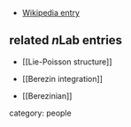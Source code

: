 

* [Wikipedia entry](http://en.wikipedia.org/wiki/Felix_Berezin)

## related $n$Lab entries

* [[Lie-Poisson structure]]

* [[Berezin integration]]

* [[Berezinian]]

category: people